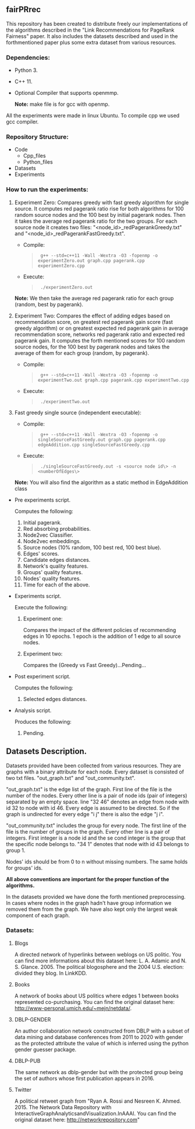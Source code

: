 ## fairPRrec

This repository has been created to distribute freely our implementations of the algorithms described in the "Link Recommendations for PageRank Fairness" paper. It also includes the datasets described and used in the forthmentioned paper plus some extra dataset from various resources.

### Dependencies:<br/>
- Python 3.
- C++ 11.
- Optional Compiler that supports openmmp.

    **Note:** make file is for gcc with openmp.

All the experiments were made in linux Ubuntu. To compile cpp we used gcc compiler.

### Repository Structure:<br/>
   - Code
       - Cpp_files
       - Python_files
   - Datasets
   - Experiments

### How to run the experiments:<br/> 

1. Experiment Zero: Compares  greedy with fast greedy algorithm for single source. It computes red pagerank ratio rise for both algorithms for 100 random source nodes and the 100 best by initial pagerank nodes. Then it takes the average red pagerank ratio for the two groups. For each source node it creates two files: "<node_id>_redPagerankGreedy.txt" and "<node_id>_redPagerankFastGreedy.txt".
    
    - Compile:
        >` g++ --std=c++11 -Wall -Wextra -O3 -fopenmp -o experimentZero.out graph.cpp pagerank.cpp experimentZero.cpp`

    - Execute: 
        >` ./experimentZero.out`

    **Note:** We then take the average red pagerank ratio for each group (random, best by pagerank).

1. Experiment Two: Compares the effect of adding edges based on recommendation score, on greatest red pagerank gain score (fast greedy algorithm) or on greatest expected red pagerank gain in average recommendation score, networks red pagerank ratio and expected red pagerank gain. It computes the forth mentioned scores for 100 random source nodes, for the 100 best by pagerank nodes and takes the average of them for each group (random, by pagerank).

    - Compile:
        >` g++ --std=c++11 -Wall -Wextra -O3 -fopenmp -o experimentTwo.out graph.cpp pagerank.cpp experimentTwo.cpp`

    - Execute: 
        >` ./experimentTwo.out`

1. Fast greedy single source (independent executable):
    
    - Compile:
        >` g++ --std=c++11 -Wall -Wextra -O3 -fopenmp -o singleSourceFastGreedy.out graph.cpp pagerank.cpp edgeAddition.cpp singleSourceFastGreedy.cpp`

    - Execute: 
        >` ./singleSourceFastGreedy.out -s <source node id\> -n <numberOfEdges\>`

    **Note:** You will also find the algorithm as a static method in EdgeAddition class

* Pre experiments script.

    Computes the following:
    
    1. Initial pagerank.
    1. Red absorbing probabilities.
    1. Node2vec Classifier.
    1. Node2vec embeddings.
    1. Source nodes (10% random, 100 best red, 100 best blue).
    1. Edges' scores.
    1. Candidate edges distances.
    1. Network's quality features.
    1. Groups' quality features.
    1. Nodes' quality features.
    1. Time for each of the above.

* Experiments script.

    Execute the following:

    1. Experiment one:

        Compares the impact of the different policies of recommending edges in 10 epochs. 1 epoch is the addition of 1 edge to all source nodes.

    1. Experiment two:

        Compares the (Greedy vs Fast Greedy)...Pending...

* Post experiment script.

    Computes the following:

    1. Selected edges distances.

* Analysis script.

    Produces the following:

    1. Pending.

Datasets Description.
---------
Datasets provided have been collected from various resources. They are graphs with a binary attribute for each node. Every dataset is consisted of two txt files. "out_graph.txt" and "out_community.txt".
    
"out_graph.txt" is the edge list of the graph. First line of the file is the number of the nodes. Every other line is a pair of node ids (pair of integers) separated by an empty space. line "32 46" denotes an edge from node with id 32 to node with id 46. Every edge is assumed to be directed. So if the graph is undirected for every edge "i j" there is also the edge "j i".

"out_community.txt" includes the group for every node. The first line of the file is the number of groups in the graph. Every other line is a pair of integers. First integer is a node id and the se cond integer is the group that the specific node belongs to. "34 1" denotes that node with id 43 belongs to group 1.

Nodes' ids should be from 0 to n without missing numbers. The same holds for groups' ids.

**All above conventions are important for the proper function of the algorithms.**

In the datasets provided we have done the forth mentioned preprocessing. In cases where nodes in the graph hadn't have group information we removed them from the graph. We have also kept only the largest weak component of each graph.

### Datasets:

1. Blogs

    A directed network of hyperlinks between weblogs on US politic. You can find more informations about this dataset here: L. A. Adamic and N. S. Glance. 2005. The political blogosphere and the 2004 U.S. election: divided they blog. In LinkKDD.

1. Books

    A network of books about US politics where edges 1 between books represented co-purchasing. You can find the original dataset here: http://www-personal.umich.edu/~mejn/netdata/.

1. DBLP-GENDER

    An author collaboration network constructed
from DBLP with a subset of data mining and database conferences
from 2011 to 2020 with gender as the protected
attribute the value of which is inferred using the python
gender guesser package.

1. DBLP-PUB

    The same network as dblp-gender but with the
protected group being the set of authors whose first publication
appears in 2016.
    
1. Twitter

    A political retweet graph from "Ryan A. Rossi and Nesreen K. Ahmed. 2015. The Network Data Repository with InteractiveGraphAnalyticsandVisualization.InAAAI.  You can find the original dataset here: http://networkrepository.com"
